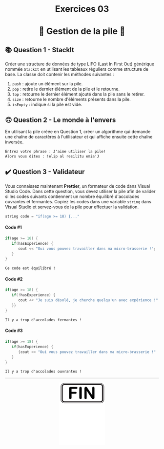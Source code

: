 <h1 align="center">Exercices 03</h1>
<h1 align="center">🔋 Gestion de la pile 🔋</h1>

## 📚 Question 1 - StackIt

Créer une structure de données de type LIFO (Last In First Out) générique nommée `StackIt` en utilisant les tableaux réguliers comme structure de base. La classe doit contenir les méthodes suivantes :

1. `push` : ajoute un élément sur la pile.
2. `pop` : retire le dernier élément de la pile et le retourne.
3. `top` : retourne le dernier élément ajouté dans la pile sans le retirer.
4. `size` : retourne le nombre d'éléments présents dans la pile.
5. `isEmpty` : indique si la pile est vide.

## 🙃 Question 2 - Le monde à l'envers

En utilisant la pile créée en Question 1, créer un algorithme qui demande une chaîne de caractères à l'utilisateur et qui affiche ensuite cette chaîne inversée.

```plaintext
Entrez votre phrase : J'aime utiliser la pile!
Alors vous dites : !elip al resilitu emia'J
```

## ✔️ Question 3 - Validateur

Vous connaissez maintenant **Prettier**, un formateur de code dans Visual Studio Code. Dans cette question, vous devez utiliser la pile afin de valider si les codes suivants contiennent un nombre équilibré d'accolades ouvrantes et fermantes. Copiez les codes dans une variable `string` dans Visual Studio et servez-vous de la pile pour effectuer la validation.

```cpp
string code = "if(age >= 18) {..."
```

#### Code #1

```cpp
if(age >= 18) {
   if(hasExperience) {
      cout << "Oui vous pouvez travailler dans ma micro-brasserie !";
   }
}
```

```plaintext
Ce code est équilibré !
```

#### Code #2

```cpp
if(age >= 18) {
   if(!hasExperience) {
      cout << "Je suis désolé, je cherche quelqu'un avec expérience !"
   }}
}
```

```plaintext
Il y a trop d'accolades fermantes !
```

#### Code #3

```cpp
if(age >= 18) {
   if(hasExperience) {
      {cout << "Oui vous pouvez travailler dans ma micro-brasserie !"
   }
}
```

```plaintext
Il y a trop d'accolades ouvrantes !
```

<hr/>
<p align="center"><img src="./images/end.png" alt="drawing" width="150"/></p>

